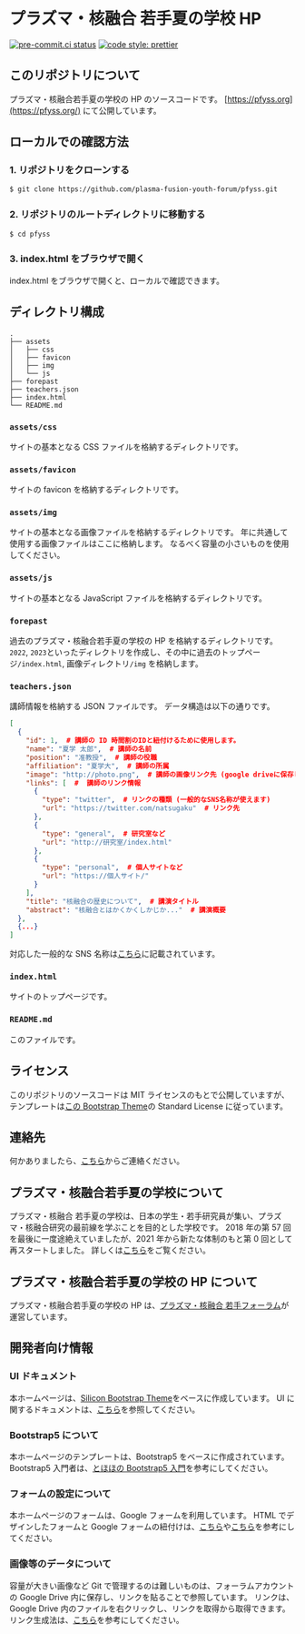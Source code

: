 # プラズマ・核融合 若手夏の学校 HP

[![pre-commit.ci status](https://results.pre-commit.ci/badge/github/plasma-fusion-youth-forum/pfyss/main.svg)](https://results.pre-commit.ci/latest/github/plasma-fusion-youth-forum/pfyss/main)
[![code style: prettier](https://img.shields.io/badge/code_style-prettier-ff69b4.svg?style=flat-square)](https://github.com/prettier/prettier)

## このリポジトリについて

プラズマ・核融合若手夏の学校の HP のソースコードです。
[https://pfyss.org](https://pfyss.org/)
にて公開しています。

## ローカルでの確認方法

### 1. リポジトリをクローンする

```bash
$ git clone https://github.com/plasma-fusion-youth-forum/pfyss.git
```

### 2. リポジトリのルートディレクトリに移動する

```bash
$ cd pfyss
```

### 3. index.html をブラウザで開く

index.html をブラウザで開くと、ローカルで確認できます。

## ディレクトリ構成

```
.
├── assets
│   ├── css
│   ├── favicon
│   ├── img
│   └── js
├── forepast
├── teachers.json
├── index.html
└── README.md
```

### `assets/css`

サイトの基本となる CSS ファイルを格納するディレクトリです。

### `assets/favicon`

サイトの favicon を格納するディレクトリです。

### `assets/img`

サイトの基本となる画像ファイルを格納するディレクトリです。
年に共通して使用する画像ファイルはここに格納します。
なるべく容量の小さいものを使用してください。

### `assets/js`

サイトの基本となる JavaScript ファイルを格納するディレクトリです。

### `forepast`

過去のプラズマ・核融合若手夏の学校の HP を格納するディレクトリです。
`2022`, `2023`といったディレクトリを作成し、その中に過去のトップページ`/index.html`, 画像ディレクトリ`/img`
を格納します。

### `teachers.json`

講師情報を格納する JSON ファイルです。
データ構造は以下の通りです。

```json
[
  {
    "id": 1,  # 講師の ID 時間割のIDと紐付けるために使用します。
    "name": "夏学 太郎",  # 講師の名前
    "position": "准教授",  # 講師の役職
    "affiliation": "夏学大",  # 講師の所属
    "image": "http://photo.png",  # 講師の画像リンク先 (google driveに保存してある画像はのURL生成は以下を参照)
    "links": [  #  講師のリンク情報
      {
        "type": "twitter",  # リンクの種類 (一般的なSNS名称が使えます)
        "url": "https://twitter.com/natsugaku"  # リンク先
      },
      {
        "type": "general",  # 研究室など
        "url": "http://研究室/index.html"
      },
      {
        "type": "personal",  # 個人サイトなど
        "url": "https://個人サイト/"
      }
    ],
    "title": "核融合の歴史について",  # 講演タイトル
    "abstract": "核融合とはかくかくしかじか..."  # 講演概要
  },
  {...}
]
```

対応した一般的な SNS 名称は[こちら](https://themes.getbootstrap.com/preview/?theme_id=104975)に記載されています。

### `index.html`

サイトのトップページです。

### `README.md`

このファイルです。

## ライセンス

このリポジトリのソースコードは MIT ライセンスのもとで公開していますが、テンプレートは[この Bootstrap Theme](https://themes.getbootstrap.com/product/silicon-business-technology-template-ui-kit/)の Standard License に従っています。

## 連絡先

何かありましたら、[こちら](https://pfyss.org/contact/)からご連絡ください。

## プラズマ・核融合若手夏の学校について

プラズマ・核融合 若手夏の学校は、日本の学生・若手研究員が集い、プラズマ・核融合研究の最前線を学ぶことを目的とした学校です。
2018 年の第 57 回を最後に一度途絶えていましたが、2021 年から新たな体制のもと第 0 回として再スタートしました。
詳しくは[こちら](https://pfyss.org/forepast/)をご覧ください。

## プラズマ・核融合若手夏の学校の HP について

プラズマ・核融合若手夏の学校の HP は、[プラズマ・核融合 若手フォーラム](https://www.jspf.or.jp/wakate/)が運営しています。

## 開発者向け情報

### UI ドキュメント

本ホームページは、[Silicon Bootstrap Theme](https://themes.getbootstrap.com/product/silicon-business-technology-template-ui-kit/)をベースに作成しています。
UI に関するドキュメントは、[こちら](https://silicon.createx.studio/components/typography.html)を参照してください。

### Bootstrap5 について

本ホームページのテンプレートは、Bootstrap5 をベースに作成されています。
Bootstrap5 入門者は、[とほほの Bootstrap5 入門](https://www.tohoho-web.com/bootstrap5/index.html)を参考にしてください。

### フォームの設定について

本ホームページのフォームは、Google フォームを利用しています。
HTML でデザインしたフォームと Google フォームの紐付けは、[こちら](https://zenn.dev/yurukei20/articles/9741118bfb5ee0)や[こちら](https://monomonotech.jp/kurage/memo/m220202_googleform_html.html)を参考にしてください。

### 画像等のデータについて

容量が大きい画像など Git で管理するのは難しいものは、フォーラムアカウントの Google Drive 内に保存し、リンクを貼ることで参照しています。
リンクは、Google Drive 内のファイルを右クリックし、リンクを取得から取得できます。
リンク生成法は、[こちら](https://qiita.com/TechnoKuRo/items/622c3dcc2ff3f7e09474#IMGタグで読ませる記事はあまたある)を参考にしてください。
